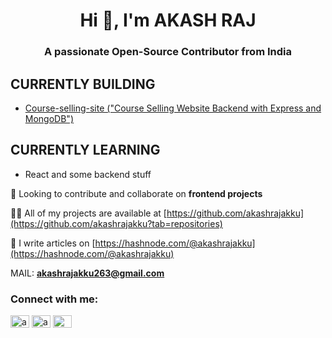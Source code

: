 <h1 align="center">Hi 👋, I'm AKASH RAJ</h1>
<h3 align="center">A passionate Open-Source Contributor from India</h3>

 ## CURRENTLY BUILDING
  -  [Course-selling-site ("Course Selling Website Backend with Express and MongoDB")]([https://github.com/akashrajakku/UrbanMarket](https://github.com/akashrajakku/Course-Selling-Site))

## CURRENTLY LEARNING
  - React and some backend stuff
   

👯 Looking to contribute and collaborate on **frontend projects** 

👨‍💻 All of my projects are available at [https://github.com/akashrajakku](https://github.com/akashrajakku?tab=repositories)

 📝 I write articles on [https://hashnode.com/@akashrajakku](https://hashnode.com/@akashrajakku)

MAIL: **akashrajakku263@gmail.com**

<h3 align="left">Connect with me:</h3>
<p align="left">
<a href="https://twitter.com/akashrajakku263" target="blank"><img align="center" src="https://raw.githubusercontent.com/rahuldkjain/github-profile-readme-generator/master/src/images/icons/Social/twitter.svg" alt="akashrajakku263" height="20" width="30" /></a>
<a href="https://linkedin.com/in/akashrajakku263" target="blank"><img align="center" src="https://raw.githubusercontent.com/rahuldkjain/github-profile-readme-generator/master/src/images/icons/Social/linked-in-alt.svg" alt="akashrajakku263" height="20" width="30" /></a>
<a href="https://hashnode.com/@akashrajakku" target="blank"><img align="center" src="https://raw.githubusercontent.com/rahuldkjain/github-profile-readme-generator/master/src/images/icons/Social/hashnode.svg" alt="@akashrajakku" height="20" width="30" /></a>
</p>


